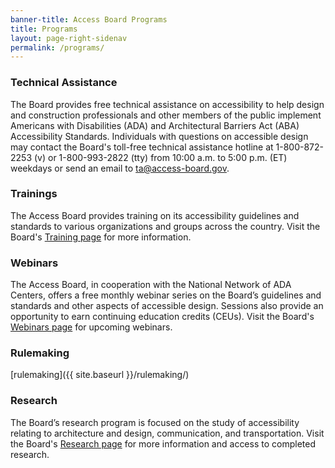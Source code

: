 ```yaml
---
banner-title: Access Board Programs
title: Programs
layout: page-right-sidenav
permalink: /programs/
---
```


### Technical Assistance
The Board provides free technical assistance on accessibility to help design and construction professionals and other members of the public implement Americans with Disabilities (ADA) and Architectural Barriers Act (ABA) Accessibility Standards. Individuals with questions on accessible design may contact the Board's toll-free technical assistance hotline at 1-800-872-2253 (v) or 1-800-993-2822 (tty) from 10:00 a.m. to 5:00 p.m. (ET) weekdays or send an email to <ta@access-board.gov>.

### Trainings
The Access Board provides training on its accessibility guidelines and standards to various organizations and groups across the country. Visit the Board's [Training page](https://www.access-board.gov/webinars/training.html) for more information.

### Webinars
The Access Board, in cooperation with the National Network of ADA Centers, offers a free monthly webinar series on the Board’s guidelines and standards and other aspects of accessible design.  Sessions also provide an opportunity to earn continuing education credits (CEUs). Visit the Board's [Webinars page](https://www.access-board.gov/webinars/) for upcoming webinars.

### Rulemaking
[rulemaking]({{ site.baseurl }}/rulemaking/)

### Research
The Board’s research program is focused on the study of accessibility relating to architecture and design, communication, and transportation. Visit the Board's [Research page](https://www.access-board.gov/research/) for more information and access to completed research.
